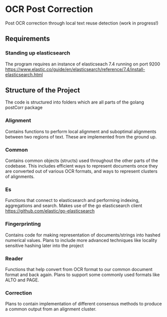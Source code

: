 # OCR Post Correction
Post OCR correction through local text reuse detection (work in progress!)

## Requirements 

### Standing up elasticsearch

The program requires an instance of elasticseach 7.4 running on port 9200
https://www.elastic.co/guide/en/elasticsearch/reference/7.4/install-elasticsearch.html


## Structure of the Project

The code is structured into folders which are all parts of the golang postCorr package

### Alignment 

Contains functions to perform local alignment and suboptimal alignments between
two regions of text. These are implemented from the ground up.

### Common

Contains common objects (structs) used throughout the other parts of the codebase.
This includes efficient ways to represent documents once they are converted out of various
OCR formats, and ways to represent clusters of alignments.

### Es

Functions that connect to elasticsearch and performing indexing, aggregations and search.
Makes use of the go elasticsearch client https://github.com/elastic/go-elasticsearch
 
### Fingerprinting
 
 Contains code for making representation of documents/strings into hashed numerical values. Plans to include more advanced
 techniques like locality sensitive hashing later into the project
 
### Reader

Functions that help convert from OCR format to our common document format and back again. Plans to support some commonly used formats like 
ALTO and PAGE.

### Correction

Plans to contain implementation of different consensus methods to produce a common output from an alignment cluster.